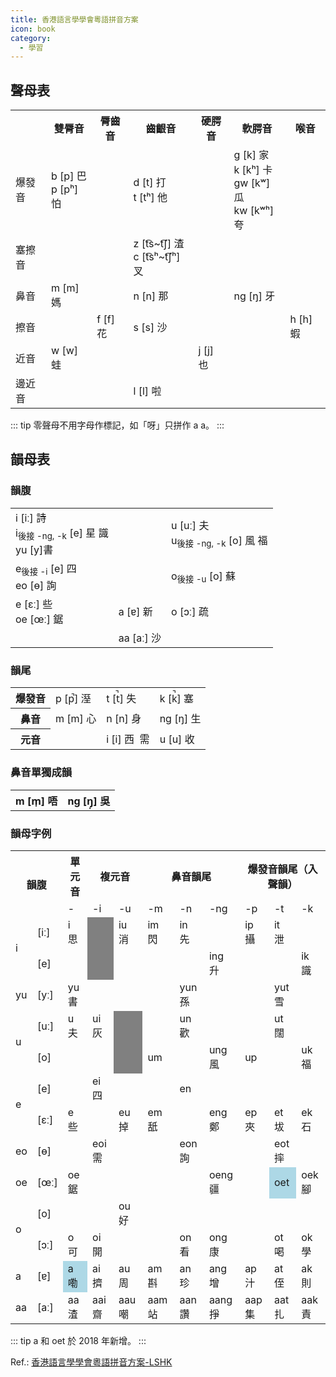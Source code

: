 ```yaml
---
title: 香港語言學學會粵語拼音方案
icon: book
category:
  - 學習
---
```


## 聲母表

<table>
    <tr>
        <th></th>
        <th>雙脣音</th>
        <th>脣齒音</th>
        <th>齒齦音</th>
        <th>硬腭音</th>
        <th>軟腭音</th>
        <th>喉音</th>
    </tr>
    <tr>
        <td>爆發音</td>
        <td>
          <a onclick="_play('baa1')">b [p] 巴 </a><br />
          <a onclick="_play('paa3')">p [pʰ] 怕 </a>
        </td>
        <td ></td>
        <td >
          <a onclick="_play('daa2')">d [t] 打 </a><br />
          <a onclick="_play('taa1')">t [tʰ] 他 </a>
        </td>
        <td ></td>
        <td>
          <a onclick="_play('gaa1')">g [k] 家 </a><br />
          <a onclick="_play('kaa1')">k [kʰ] 卡 </a><br />
          <a onclick="_play('gwaa1')">gw [kʷ] 瓜 </a><br />
          <a onclick="_play('kwaa1')">kw [kʷʰ] 夸 </a>
        </td>
        <td></td>
    </tr>
    <tr>
        <td>塞擦音</td>
        <td></td>
        <td></td>
        <td>
          <a onclick="_play('zaa1')">z [t͡s~t͡ʃ] 渣 </a><br />
          <a onclick="_play('caa1')">c [t͡sʰ~t͡ʃʰ] 叉 </a>
        </td>
        <td></td>
        <td></td>
        <td></td>
    </tr>
    <tr>
        <td >鼻音</td>
        <td>
          <a onclick="_play('maa1')">m [m] 媽 </a>
        </td>
        <td></td>
        <td>
          <a onclick="_play('naa1')">n [n] 那 </a>
        </td>
        <td></td>
        <td>
          <a onclick="_play('ngaa4')">ng [ŋ] 牙 </a>
        </td>
        <td></td>
    </tr>
    <tr>
        <td>擦音</td>
        <td></td>
        <td>
          <a onclick="_play('faa1')">f [f] 花 </a>
        </td>
        <td>
          <a onclick="_play('saa1')">s [s] 沙 </a>
        </td>
        <td></td>
        <td></td>
        <td>
          <a onclick="_play('haa1')">h [h] 蝦 </a>
        </td>
    </tr>
    <tr>
        <td>近音</td>
        <td>
          <a onclick="_play('waa1')">w [w] 蛙 </a>
        </td>
        <td></td>
        <td></td>
        <td>
          <a onclick="_play('jaa5')">j [j] 也 </a>
        </td>
        <td></td>
        <td></td>
    </tr>
    <tr>
        <td>邊近音</td>
        <td></td>
        <td></td>
        <td>
          <a onclick="_play('laa1')">l [l] 啦 </a>
        </td>
        <td></td>
        <td></td>
        <td></td>
    </tr>
</table>

::: tip
零聲母不用字母作標記，如「呀」只拼作 a a。
:::
## 韻母表

### 韻腹
<table>
    <tr>
        <td>
            i [iː] <a onclick="_play('si1')">詩</a><br />
            i<sub>後接 -ng, -k</sub> [e] <a onclick="_play('sing1')">星</a>&nbsp;<a onclick="_play('sik1')">識</a><br />
             yu [y]<a onclick="_play('syu1')">書</a>
        </td>
        <td></td>
        <td>u [uː] <a onclick="_play('fu1')">夫</a><br />
            u<sub>後接 -ng, -k</sub> [o]  <a onclick="_play('fung1')">風</a>&nbsp;<a onclick="_play('fuk1')">福</a>
        </td>
    </tr>
    <tr>
        <td>e<sub>後接 -i</sub> [e]  <a onclick="_play('sei3')">四</a><br />
            eo [ɵ]  <a onclick="_play('seon1')">詢</a>
        </td>
        <td></td>
        <td>o<sub>後接 -u</sub> [o]  <a onclick="_play('sou1')">蘇</a>
        </td>
    </tr>
    <tr>
        <td>e [ɛː]  <a onclick="_play('se1')">些</a><br />
            oe [œː]  <a onclick="_play('goe3')">鋸</a>
        </td>
        <td>a [ɐ]  <a onclick="_play('san1')">新</a>
        </td>
        <td>o [ɔː]  <a onclick="_play('so1')">疏</a>
        </td>
    </tr>
    <tr>
        <td></td>
        <td>aa [aː]  <a onclick="_play('saa1')">沙</a>
        </td>
        <td></td>
    </tr>
</table>

### 韻尾

<table>
    <tr>
        <th>爆發音</th>
        <td>p [p̚] <a onclick="_play('sap1')">溼</a></td>
        <td>t [t̚] <a onclick="_play('sat1')">失 </a></td>
        <td>k [k̚] <a onclick="_play('sak1')">塞 </a></td>
    </tr>
    <tr>
        <th>鼻音</th>
        <td>m [m] <a onclick="_play('sam1')">心</a></td>
        <td>n [n] <a onclick="_play('san1')">身 </a></td>
        <td>ng [ŋ] <a onclick="_play('sang1')">生 </a></td>
    </tr>
    <tr>
        <th>元音</th>
        <td></td>
        <td>i [i] <a onclick="_play('sai1')">西</a>&nbsp;
            <a onclick="_play('seoi1')">需</a>
        </td>
        <td>u [u] <a onclick="_play('sau1')">收</a></td>
    </tr>
</table>

### 鼻音單獨成韻
<table>
    <tr>
        <th>m [m̩]  <a onclick="_play('m4')">唔</a> </th>
        <th>ng [ŋ̩] <a onclick="_play('ng4')">吳</a> </th>
    </tr>
</table>

### 韻母字例
<table>
    <tr>
        <th colspan="2" rowspan="2">韻腹</th>
        <th>單元音</th>
        <th colspan="2">複元音</th>
        <th colspan="3">鼻音韻尾</th>
        <th colspan="3">爆發音韻尾（入聲韻）</th>
    </tr>
    <tr>
        <td>-</td>
        <td>-i</td>
        <td>-u</td>
        <td>-m</td>
        <td>-n</td>
        <td>-ng</td>
        <td>-p</td>
        <td>-t</td>
        <td>-k</td>
    </tr>
    <tr>
        <td rowspan="2"> i</td>
        <td> [iː] </td>
        <td> <a onclick="_play('si1')">i 思 </a> </td>
        <td bgcolor="grey"></td>
        <td> <a onclick="_play('siu1')">iu 消 </a> </td>
        <td> <a onclick="_play('sim2')">im 閃 </a> </td>
        <td> <a onclick="_play('sin1')">in 先 </a> </td>
        <td> </td>
        <td> <a onclick="_play('sip3')">ip 攝 </a> </td>
        <td> <a onclick="_play('sit3')">it 泄 </a> </td>
        <td> </td>
    </tr>
    <tr>
        <td> [e] </td>
        <td> </td>
        <td bgcolor="grey"></td>
        <td> </td>
        <td> </td>
        <td> </td>
        <td> <a onclick="_play('sing1')">ing 升 </a> </td>
        <td> </td>
        <td> </td>
        <td> <a onclick="_play('sik1')">ik 識 </a> </td>
    </tr>
    <tr>
        <td> yu </td>
        <td> [yː] </td>
        <td> <a onclick="_play('syu1')">yu 書 </a> </td>
        <td> </td>
        <td> </td>
        <td> </td>
        <td> <a onclick="_play('syun1')">yun 孫 </a> </td>
        <td> </td>
        <td> </td>
        <td> <a onclick="_play('syut3')">yut 雪 </a> </td>
        <td> </td>
    </tr>
    <tr>
        <td rowspan="2">u</td>
        <td> [uː] </td>
        <td> <a onclick="_play('fu1')">u 夫 </a> </td>
        <td> <a onclick="_play('fui1')">ui 灰 </a> </td>
        <td bgcolor="grey"></td>
        <td> </td>
        <td> <a onclick="_play('fun1')">un 歡 </a> </td>
        <td> </td>
        <td> </td>
        <td> <a onclick="_play('fut3')">ut 闊 </a> </td>
        <td> </td>
    </tr>
    <tr>
        <td>[o]</td>
        <td> </td>
        <td> </td>
        <td bgcolor="grey"></td>
        <td> um </td>
        <td> </td>
        <td> <a onclick="_play('fung1')"> ung 風 </a> </td>
        <td> up</td>
        <td> </td>
        <td> <a onclick="_play('fuk1')">uk 福 </a> </td>
    </tr>
    <tr>
        <td rowspan="2">e</td>
        <td> [e] </td>
        <td> </td>
        <td> <a onclick="_play('sei3')"> ei 四 </a> </td>
        <td> </td>
        <td> </td>
        <td> en </td>
        <td> </td>
        <td> </td>
        <td> </td>
        <td> </td>
    </tr>
    <tr>
        <td> [ɛː] </td>
        <td> <a onclick="_play('se1')">e 些 </a> </td>
        <td> </td>
        <td> <a onclick="_play('deu1')">eu 掉 </a> </td>
        <td> <a onclick="_play('lem1')">em 舐 </a> </td>
        <td> </td>
        <td> <a onclick="_play('zeng6')">eng 鄭 </a> </td>
        <td> <a onclick="_play('gep6')">ep 夾 </a> </td>
        <td> et 坺 </td>
        <td> <a onclick="_play('sek6')">ek 石 </a> </td>
    </tr>
    <tr>
        <td> eo </td>
        <td> [ɵ] </td>
        <td> </td>
        <td> <a onclick="_play('seoi1')">eoi 需 </a> </td>
        <td> </td>
        <td> </td>
        <td> <a onclick="_play('seon1')">eon 詢 </a> </td>
        <td> </td>
        <td> </td>
        <td> <a onclick="_play('seot1')">eot 摔 </a></td>
        <td> </td>
    </tr>
    <tr>
        <td>oe</td>
        <td>[œː]</td>
        <td> <a onclick="_play('goe3')">oe 鋸 </a> </td>
        <td> </td>
        <td> </td>
        <td> </td>
        <td> </td>
        <td> <a onclick="_play('goeng1')">oeng 疆 </a> </td>
        <td> </td>
        <td bgcolor="lightblue">oet</td>
        <td> <a onclick="_play('goek3')">oek 腳 </a> </td>
    </tr>
    <tr>
        <td rowspan="2">o</td>
        <td> [o] </td>
        <td> </td>
        <td> </td>
        <td> <a onclick="_play('hou2')">ou 好 </a> </td>
        <td> </td>
        <td> </td>
        <td> </td>
        <td> </td>
        <td> </td>
        <td> </td>
    </tr>
    <tr>
        <td>[ɔː]</td>
        <td> <a onclick="_play('ho2')"> o 可 </a> </td>
        <td> <a onclick="_play('hoi1')"> oi 開 </a> </td>
        <td> </td>
        <td> </td>
        <td> <a onclick="_play('hon3')"> on 看 </a> </td>
        <td> <a onclick="_play('hong1')"> ong 康 </a> </td>
        <td> </td>
        <td> <a onclick="_play('hot3')"> ot 喝 </a> </td>
        <td> <a onclick="_play('hok6')"> ok 學 </a> </td>
    </tr>
    <tr>
        <td>a</td>
        <td>[ɐ]</td>
        <td bgcolor="lightblue"> <a onclick="_play('laa3')"> a 嘞 </a></td>
        <td> <a onclick="_play('zai1')"> ai 擠 </a> </td>
        <td> <a onclick="_play('zau1')"> au 周 </a> </td>
        <td> <a onclick="_play('zam1')"> am 斟 </a> </td>
        <td> <a onclick="_play('zan1')"> an 珍 </a> </td>
        <td> <a onclick="_play('zang1')"> ang 增 </a> </td>
        <td> <a onclick="_play('zap1')"> ap 汁 </a> </td>
        <td> <a onclick="_play('zat6')"> at 侄 </a> </td>
        <td> <a onclick="_play('zak1')"> ak 則 </a> </td>
    </tr>
    <tr>
        <td>aa</td>
        <td>[aː]</td>
        <td> <a onclick="_play('zaa1')"> aa 渣 </a> </td>
        <td> <a onclick="_play('zaai1')"> aai 齋 </a> </td>
        <td> <a onclick="_play('zaau1')"> aau 嘲 </a> </td>
        <td> <a onclick="_play('zaam6')"> aam 站 </a> </td>
        <td> <a onclick="_play('zaan3')"> aan 讚 </a> </td>
        <td> <a onclick="_play('zaang6')"> aang 掙 </a> </td>
        <td> <a onclick="_play('zaap6')"> aap 集 </a> </td>
        <td> <a onclick="_play('zaat3')"> aat 扎 </a> </td>
        <td> <a onclick="_play('zaak6')"> aak 責 </a> </td>
    </tr>
</table>

::: tip
a 和 oet 於 2018 年新增。
:::

Ref.: [香港語言學學會粵語拼音方案-LSHK](https://lshk.org/jyutping-scheme/)